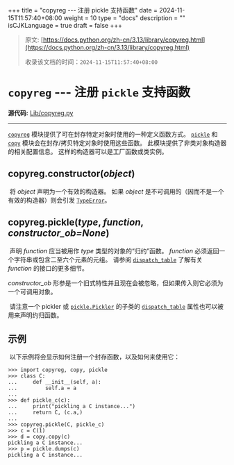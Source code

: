 +++
title = "copyreg --- 注册 pickle 支持函数"
date = 2024-11-15T11:57:40+08:00
weight = 10
type = "docs"
description = ""
isCJKLanguage = true
draft = false
+++

> 原文: [https://docs.python.org/zh-cn/3.13/library/copyreg.html](https://docs.python.org/zh-cn/3.13/library/copyreg.html)
>
> 收录该文档的时间：`2024-11-15T11:57:40+08:00`

# `copyreg` --- 注册 `pickle` 支持函数

**源代码:** [Lib/copyreg.py](https://github.com/python/cpython/tree/3.13/Lib/copyreg.py)

------

[`copyreg`](https://docs.python.org/zh-cn/3.13/library/copyreg.html#module-copyreg) 模块提供了可在封存特定对象时使用的一种定义函数方式。 [`pickle`](https://docs.python.org/zh-cn/3.13/library/pickle.html#module-pickle) 和 [`copy`](https://docs.python.org/zh-cn/3.13/library/copy.html#module-copy) 模块会在封存/拷贝特定对象时使用这些函数。 此模块提供了非类对象构造器的相关配置信息。 这样的构造器可以是工厂函数或类实例。

## copyreg.**constructor**(*object*)

​	将 *object* 声明为一个有效的构造器。 如果 *object* 是不可调用的（因而不是一个有效的构造器）则会引发 [`TypeError`](https://docs.python.org/zh-cn/3.13/library/exceptions.html#TypeError)。

## copyreg.**pickle**(*type*, *function*, *constructor_ob=None*)

​	声明 *function* 应当被用作 *type* 类型的对象的“归约”函数。 *function* 必须返回一个字符串或包含二至六个元素的元组。 请参阅 [`dispatch_table`](https://docs.python.org/zh-cn/3.13/library/pickle.html#pickle.Pickler.dispatch_table) 了解有关 *function* 的接口的更多细节。

*constructor_ob* 形参是一个旧式特性并且现在会被忽略，但如果传入则它必须为一个可调用对象。

​	请注意一个 pickler 或 [`pickle.Pickler`](https://docs.python.org/zh-cn/3.13/library/pickle.html#pickle.Pickler) 的子类的 [`dispatch_table`](https://docs.python.org/zh-cn/3.13/library/pickle.html#pickle.Pickler.dispatch_table) 属性也可以被用来声明约归函数。

## 示例

​	以下示例将会显示如何注册一个封存函数，以及如何来使用它：



```
>>> import copyreg, copy, pickle
>>> class C:
...     def __init__(self, a):
...         self.a = a
...
>>> def pickle_c(c):
...     print("pickling a C instance...")
...     return C, (c.a,)
...
>>> copyreg.pickle(C, pickle_c)
>>> c = C(1)
>>> d = copy.copy(c)  
pickling a C instance...
>>> p = pickle.dumps(c)  
pickling a C instance...
```
